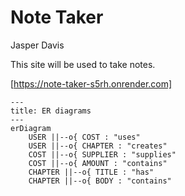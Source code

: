 # Note Taker
Jasper Davis

This site will be used to take notes.

[https://note-taker-s5rh.onrender.com]

```mermaid
---
title: ER diagrams
---
erDiagram
    USER ||--o{ COST : "uses"
    USER ||--o{ CHAPTER : "creates"
    COST ||--o{ SUPPLIER : "supplies"
    COST ||--o{ AMOUNT : "contains"
    CHAPTER ||--o{ TITLE : "has"
    CHAPTER ||--o{ BODY : "contains"

